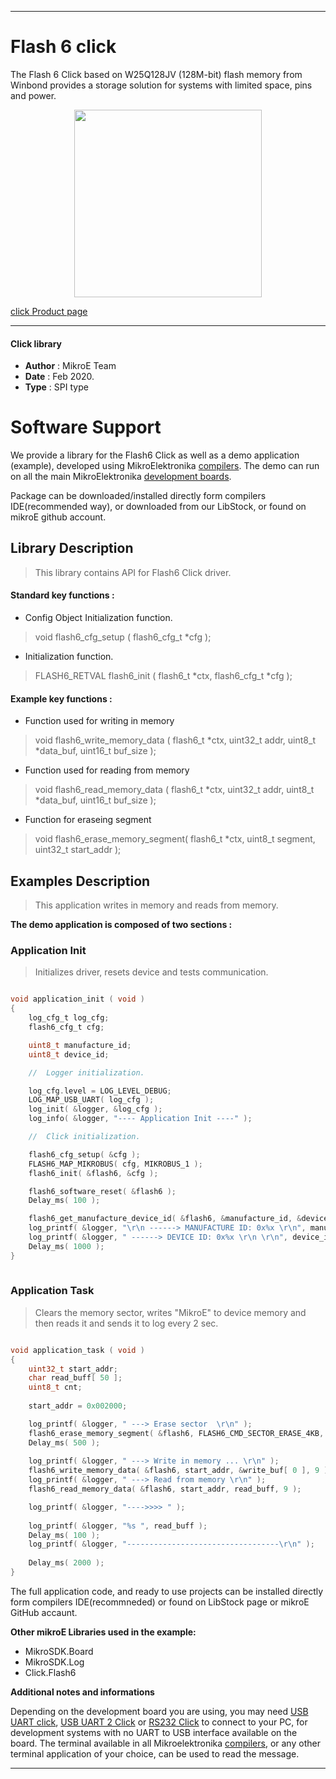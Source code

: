 
---
# Flash 6 click

The Flash 6 Click based on W25Q128JV (128M-bit) flash memory from Winbond provides a storage solution for systems with limited space, pins and power.

<p align="center">
  <img src="https://download.mikroe.com/images/click_for_ide/flash6_click.png" height=300px>
</p>

[click Product page](https://www.mikroe.com/flash-6-click)

---


#### Click library 

- **Author**        : MikroE Team
- **Date**          : Feb 2020.
- **Type**          : SPI type


# Software Support

We provide a library for the Flash6 Click 
as well as a demo application (example), developed using MikroElektronika 
[compilers](https://shop.mikroe.com/compilers). 
The demo can run on all the main MikroElektronika [development boards](https://shop.mikroe.com/development-boards).

Package can be downloaded/installed directly form compilers IDE(recommended way), or downloaded from our LibStock, or found on mikroE github account. 

## Library Description

> This library contains API for Flash6 Click driver.

#### Standard key functions :

- Config Object Initialization function.
> void flash6_cfg_setup ( flash6_cfg_t *cfg ); 
 
- Initialization function.
> FLASH6_RETVAL flash6_init ( flash6_t *ctx, flash6_cfg_t *cfg );

#### Example key functions :

- Function used for writing in memory
> void flash6_write_memory_data ( flash6_t *ctx, uint32_t addr, uint8_t *data_buf, uint16_t buf_size );
 
- Function used for reading from memory
> void flash6_read_memory_data ( flash6_t *ctx, uint32_t addr, uint8_t *data_buf, uint16_t buf_size );

- Function for eraseing segment
> void flash6_erase_memory_segment( flash6_t *ctx, uint8_t segment, uint32_t start_addr );

## Examples Description

> This application writes in memory and reads from memory.

**The demo application is composed of two sections :**

### Application Init 

> Initializes driver, resets device and tests communication.

```c

void application_init ( void )
{
    log_cfg_t log_cfg;
    flash6_cfg_t cfg;

    uint8_t manufacture_id;
    uint8_t device_id;

    //  Logger initialization.

    log_cfg.level = LOG_LEVEL_DEBUG;
    LOG_MAP_USB_UART( log_cfg );
    log_init( &logger, &log_cfg );
    log_info( &logger, "---- Application Init ----" );

    //  Click initialization.

    flash6_cfg_setup( &cfg );
    FLASH6_MAP_MIKROBUS( cfg, MIKROBUS_1 );
    flash6_init( &flash6, &cfg );

    flash6_software_reset( &flash6 );
    Delay_ms( 100 );

    flash6_get_manufacture_device_id( &flash6, &manufacture_id, &device_id );
    log_printf( &logger, "\r\n ------> MANUFACTURE ID: 0x%x \r\n", manufacture_id );
    log_printf( &logger, " ------> DEVICE ID: 0x%x \r\n \r\n", device_id );
    Delay_ms( 1000 );
}
  
```

### Application Task

> Clears the memory sector, writes "MikroE" to device memory
> and then reads it and sends it to log every 2 sec.

```c

void application_task ( void )
{
    uint32_t start_addr;
    char read_buff[ 50 ];
    uint8_t cnt;
    
    start_addr = 0x002000;

    log_printf( &logger, " ---> Erase sector  \r\n" );
    flash6_erase_memory_segment( &flash6, FLASH6_CMD_SECTOR_ERASE_4KB, start_addr );
    Delay_ms( 500 );
    
    log_printf( &logger, " ---> Write in memory ... \r\n" );
    flash6_write_memory_data( &flash6, start_addr, &write_buf[ 0 ], 9 );
    log_printf( &logger, " ---> Read from memory \r\n" );
    flash6_read_memory_data( &flash6, start_addr, read_buff, 9 );

    log_printf( &logger, "---->>>> " );
    
    log_printf( &logger, "%s ", read_buff );
    Delay_ms( 100 );
    log_printf( &logger, "----------------------------------\r\n" );
    
    Delay_ms( 2000 );
}

```

The full application code, and ready to use projects can be  installed directly form compilers IDE(recommneded) or found on LibStock page or mikroE GitHub accaunt.

**Other mikroE Libraries used in the example:** 

- MikroSDK.Board
- MikroSDK.Log
- Click.Flash6

**Additional notes and informations**

Depending on the development board you are using, you may need 
[USB UART click](https://shop.mikroe.com/usb-uart-click), 
[USB UART 2 Click](https://shop.mikroe.com/usb-uart-2-click) or 
[RS232 Click](https://shop.mikroe.com/rs232-click) to connect to your PC, for 
development systems with no UART to USB interface available on the board. The 
terminal available in all Mikroelektronika 
[compilers](https://shop.mikroe.com/compilers), or any other terminal application 
of your choice, can be used to read the message.



---
